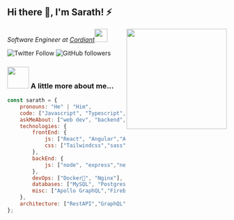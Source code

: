 <h2>Hi there 👋, I'm Sarath! ⚡️</h2>
<img align='right' src="https://media.giphy.com/media/M9gbBd9nbDrOTu1Mqx/giphy.gif" width="230">
<p><em>Software Engineer at <a href="https://www.cordiant.com/">Cordiant</a><img src="https://media.giphy.com/media/WUlplcMpOCEmTGBtBW/giphy.gif" width="30"> 
</em></p>

![Twitter Follow](https://img.shields.io/twitter/follow/sarathtvmala?label=Follow)
![GitHub followers](https://img.shields.io/github/followers/saratonite?label=Follow&style=social)

### <img src="https://media.giphy.com/media/VgCDAzcKvsR6OM0uWg/giphy.gif" width="50"> A little more about me...  

```javascript
const sarath = {
    pronouns: "He" | "Him",
    code: ["Javascript", "Typescript", "Golang", "Bash"],
    askMeAbout: ["web dev", "backend","frontend", "Info Sec"],
    technologies: {
        frontEnd: {
            js: ["React", "Angular","Angular 1.x","Vanilla Javascript"],
            css: ["Tailwindcss","sass","less"]
        },
        backEnd: {
            js: ["node", "express","nextjs"],
        },
        devOps: ["Docker🐳", "Nginx"],
        databases: ["MySQL", "Postgres", "mongo","sqlite"],
        misc: ["Apollo GraphQL","Firebase", "Socket.IO"]
    },
    architecture: ["RestAPI","GraphQL"]
};
```

<!--
**saratonite/saratonite** is a ✨ _special_ ✨ repository because its `README.md` (this file) appears on your GitHub profile.

Here are some ideas to get you started:

- 🔭 I’m currently working on ...
- 🌱 I’m currently learning ...
- 👯 I’m looking to collaborate on ...
- 🤔 I’m looking for help with ...
- 💬 Ask me about ...
- 📫 How to reach me: ...
- 😄 Pronouns: ...
- ⚡ Fun fact: ...
-->
